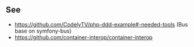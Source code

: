 ## See

* https://github.com/CodelyTV/php-ddd-example#-needed-tools (Bus base on symfony-bus)
* https://github.com/container-interop/container-interop
